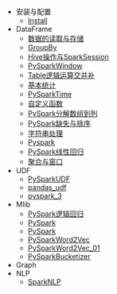 * 安装与配置
  * [Install](package/pyspark/01_安装与配置.md)
* DataFrame
  * [数据的读取与存储](package/pyspark/02_数据的读取与存储.md)
  * [GroupBy](package/pyspark/03_GroupBy.md)
  * [Hive操作与SparkSession](package/pyspark/04_Hive操作与SparkSession.md)
  * [PySparkWindow](package/pyspark/04_PySparkWindow.md)
  * [Table逻辑运算交并补](package/pyspark/05_Table逻辑运算交并补.md)
  * [基本统计](package/pyspark/05_基本统计.md)
  * [PySparkTime](package/pyspark/06_PySparkTime.md)
  * [自定义函数](package/pyspark/06_自定义函数.md)
  * [PySpark分解数组到列](package/pyspark/07_PySpark分解数组到列.md)
  * [PySpark缺失与排序](package/pyspark/08_PySpark缺失与排序.md)
  * [字符串处理](package/pyspark/09_字符串处理（提取、替换、拼接、重复、数据类型转换）.md)
  * [Pyspark](package/pyspark/10_Pyspark%20性能优化.md)
  * [PySpark线性回归](package/pyspark/12_PySpark线性回归.md)
  * [聚合与窗口](package/pyspark/12_聚合与窗口.md)
* UDF
  * [PySparkUDF](package/pyspark/10_PySparkUDF.md)
  * [pandas_udf](package/pyspark/19_pandas_udf.md)
  * [pyspark_3](package/pyspark/20_pyspark_3.0.md)
* Mlib
  * [PySpark逻辑回归](package/pyspark/13_PySpark逻辑回归.md)
  * [PySpark](package/pyspark/14_PySpark%20常用指标衍生方式.md)
  * [PySpark](package/pyspark/15_PySpark%20缺失处理.md)
  * [PySparkWord2Vec](package/pyspark/16_PySparkWord2Vec.md)
  * [PySparkWord2Vec_01](package/pyspark/17_PySparkWord2Vec_01.md)
  * [PySparkBucketizer](package/pyspark/18_PySparkBucketizer.md)
* Graph
* NLP
  * [SparkNLP](package/pyspark/11_SparkNLP.md)
